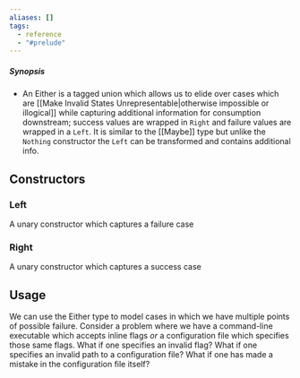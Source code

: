 ```yaml
---
aliases: []
tags:
  - reference
  - "#prelude"
---
```

##### Synopsis
- An Either is a tagged union which allows us to elide over cases which are [[Make Invalid States Unrepresentable|otherwise impossible or illogical]] while capturing additional information for consumption downstream; success values are wrapped in `Right` and failure values are wrapped in a `Left`. It is similar to the [[Maybe]] type but unlike the `Nothing` constructor the `Left` can be transformed and contains additional info.
## Constructors
### Left
A unary constructor which captures a failure case
### Right
A unary constructor which captures a success case
## Usage

We can use the Either type to model cases in which we have multiple points of possible failure. Consider a problem where we have a command-line executable which accepts inline flags _or_ a configuration file which specifies those same flags. What if one specifies an invalid flag? What if one specifies an invalid path to a configuration file? What if one has made a mistake in the configuration file itself?